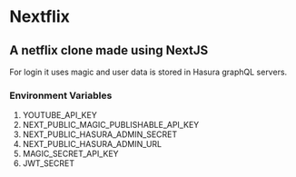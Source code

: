 # Nextflix

## A netflix clone made using NextJS

For login it uses magic and user data is stored in Hasura graphQL servers.

### Environment Variables 
1. YOUTUBE_API_KEY
2. NEXT_PUBLIC_MAGIC_PUBLISHABLE_API_KEY
3. NEXT_PUBLIC_HASURA_ADMIN_SECRET
4. NEXT_PUBLIC_HASURA_ADMIN_URL
5. MAGIC_SECRET_API_KEY
6. JWT_SECRET

